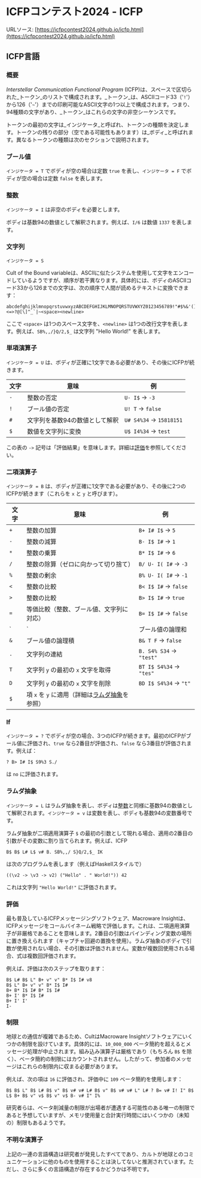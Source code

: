 # ICFPコンテスト2024 - ICFP

URLソース: [https://icfpcontest2024.github.io/icfp.html](https://icfpcontest2024.github.io/icfp.html)

## ICFP言語

### 概要

_Interstellar Communication Functional Program_ (ICFP)は、スペースで区切られた_トークン_のリストで構成されます。_トークン_は、ASCIIコード33（'`!`'）から126（'`~`'）までの印刷可能なASCII文字の1つ以上で構成されます。つまり、94種類の文字があり、_トークン_はこれらの文字の非空シーケンスです。

トークンの最初の文字は_インジケータ_と呼ばれ、トークンの種類を決定します。トークンの残りの部分（空である可能性もあります）は_ボディ_と呼ばれます。異なるトークンの種類は次のセクションで説明されます。

### ブール値

`インジケータ = T` でボディが空の場合は定数 `true` を表し、`インジケータ = F` でボディが空の場合は定数 `false` を表します。

### 整数

`インジケータ = I` は非空のボディを必要とします。

ボディは基数94の数値として解釈されます。例えば、`I/6` は数値 `1337` を表します。

### 文字列

`インジケータ = S`

Cult of the Bound variableは、ASCIIに似たシステムを使用して文字をエンコードしているようですが、順序が若干異なります。具体的には、ボディのASCIIコード33から126までの文字は、次の順序で人間が読めるテキストに変換できます：

```
abcdefghijklmnopqrstuvwxyzABCDEFGHIJKLMNOPQRSTUVWXYZ0123456789!"#$%&'()*+,-./:;<=>?@[\]^_`|~<space><newline>
```

ここで `<space>` は1つのスペース文字を、`<newline>` は1つの改行文字を表します。例えば、`SB%,,/}Q/2,$_` は文字列 "Hello World!" を表します。

### 単項演算子

`インジケータ = U` は、ボディが正確に1文字である必要があり、その後にICFPが続きます。

| 文字 | 意味 | 例 |
| --- | --- | --- |
| `-` | 整数の否定 | `U- I$` -> `-3` |
| `!` | ブール値の否定 | `U! T` -> `false` |
| `#` | 文字列を基数94の数値として解釈 | `U# S4%34` -> `15818151` |
| `$` | 数値を文字列に変換 | `U$ I4%34` -> `test` |

この表の `->` 記号は「評価結果」を意味します。詳細は[評価](https://icfpcontest2024.github.io/icfp.html#evaluation)を参照してください。

### 二項演算子

`インジケータ = B` は、ボディが正確に1文字である必要があり、その後に2つのICFPが続きます（これらを `x` と `y` と呼びます）。

| 文字 | 意味 | 例 |
| --- | --- | --- |
| `+` | 整数の加算 | `B+ I# I$` -> `5` |
| `-` | 整数の減算 | `B- I$ I#` -> `1` |
| `*` | 整数の乗算 | `B* I$ I#` -> `6` |
| `/` | 整数の除算（ゼロに向かって切り捨て） | `B/ U- I( I#` -> `-3` |
| `%` | 整数の剰余 | `B% U- I( I#` -> `-1` |
| `<` | 整数の比較 | `B< I$ I#` -> `false` |
| `>` | 整数の比較 | `B> I$ I#` -> `true` |
| `=` | 等価比較（整数、ブール値、文字列に対応） | `B= I$ I#` -> `false` |
| `|` | ブール値の論理和 | `B| T F` -> `true` |
| `&` | ブール値の論理積 | `B& T F` -> `false` |
| `.` | 文字列の連結 | `B. S4% S34` -> `"test"` |
| `T` | 文字列 `y` の最初の `x` 文字を取得 | `BT I$ S4%34` -> `"tes"` |
| `D` | 文字列 `y` の最初の `x` 文字を削除 | `BD I$ S4%34` -> `"t"` |
| `$` | 項 `x` を `y` に適用（詳細は[ラムダ抽象](https://icfpcontest2024.github.io/icfp.html#lambda-abstractions)を参照） |  |

### If

`インジケータ = ?` でボディが空の場合、3つのICFPが続きます。最初のICFPがブール値に評価され、`true` なら2番目が評価され、`false` なら3番目が評価されます。例えば：

```
? B> I# I$ S9%3 S./
```

は `no` に評価されます。

### ラムダ抽象

`インジケータ = L` はラムダ抽象を表し、ボディは[整数](https://icfpcontest2024.github.io/icfp.html#integers)と同様に基数94の数値として解釈されます。`インジケータ = v` は変数を表し、ボディも基数94の変数番号です。

ラムダ抽象が二項適用演算子 `$` の最初の引数として現れる場合、適用の2番目の引数がその変数に割り当てられます。例えば、ICFP

```
B$ B$ L# L$ v# B. SB%,,/ S}Q/2,$_ IK
```

は次のプログラムを表します（例えばHaskellスタイルで）

```
((\v2 -> \v3 -> v2) ("Hello" . " World!")) 42
```

これは文字列 `"Hello World!"` に評価されます。

### 評価

最も普及しているICFPメッセージングソフトウェア、Macroware Insightは、ICFPメッセージをコールバイネーム戦略で評価します。これは、二項適用演算子が非厳格であることを意味します。2番目の引数はバインディング変数の場所に置き換えられます（キャプチャ回避の置換を使用）。ラムダ抽象のボディで引数が使用されない場合、その引数は評価されません。変数が複数回使用される場合、式は複数回評価されます。

例えば、評価は次のステップを取ります：

```
B$ L# B$ L" B+ v" v" B* I$ I# v8
B$ L" B+ v" v" B* I$ I#
B+ B* I$ I# B* I$ I#
B+ I' B* I$ I#
B+ I' I'
I-
```

### 制限

地球との通信が複雑であるため、CultはMacroware Insightソフトウェアにいくつかの制限を設けています。具体的には、`10_000_000` ベータ簡約を超えるとメッセージ処理が中止されます。組み込み演算子は厳格であり（もちろん `B$` を除く）、ベータ簡約の制限にはカウントされません。したがって、参加者のメッセージはこれらの制限内に収まる必要があります。

例えば、次の項は `16` に評価され、評価中に `109` ベータ簡約を使用します：

```
B$ B$ L" B$ L# B$ v" B$ v# v# L# B$ v" B$ v# v# L" L# ? B= v# I! I" B$ L$ B+ B$ v" v$ B$ v" v$ B- v# I" I%
```

研究者らは、ベータ削減量の制限が出場者が遭遇する可能性のある唯一の制限であると予想していますが、メモリ使用量と合計実行時間にはいくつかの（未知の）制限もあるようです。

### 不明な演算子

上記の一連の言語構造は研究者が発見したすべてであり、カルトが地球とのコミュニケーションに他のものを使用することは決してないと推測されています。ただし、さらに多くの言語構造が存在するかどうかは不明です。